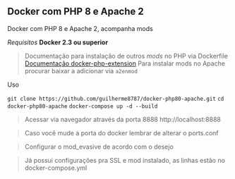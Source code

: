 ## Docker com PHP 8 e Apache 2

Docker com PHP 8 e Apache 2, acompanha mods

_Requisitos_
**Docker 2.3 ou superior**

> Documentação para instalação de outros _mods_ no PHP via Dockerfile
> [Documentação docker-php-extension](https://github.com/mlocati/docker-php-extension-installer)
> Para instalar mods no Apache procurar baixar a adicionar via `a2enmod`

Uso

`git clone https://github.com/guilherme8787/docker-php80-apache.git`
`cd docker-php80-apache`
`docker-compose up -d --build`

> Acessar via navegador através da porta 8888 http://localhost:8888

> Caso você mude a porta do docker lembrar de alterar o ports.conf

> Configurar o mod_evasive de acordo com o desejo

> Já possui configurações pra SSL e mod instalado, as linhas estão no docker-compose.yml
